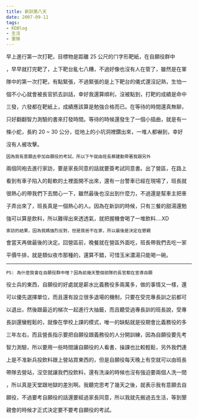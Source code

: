 ```yaml
---
title: 新訓第八天
date: 2007-09-11
tags:
- KDBlog
- 生活
- 軍隊
---
```

早上進行第一次打靶，目標物是距離 25 公尺的ㄇ字形靶紙，在自願役群中

，早早就打完靶了，上下靶台亂七八糟，不過好像也沒有人在管了，雖然是在軍

隊中的第一次打靶，有點緊張，不過緊張的是上下靶台的儀式還沒記熟，生怕一

個不小心就會被長官抓去訓話，幸好我還算順利，沒被點到，打靶的成績是命中

三發，六發都在靶紙上，成績應該算是勉強合格而已。在等待的時間還真無聊，

只好翻翻智力測驗的書來打發時間。等待的時候還發生了一個小插曲，就是有一

條小蛇，長約 20 ~ 30  公分，從地上的小坑洞裡鑽出來，一堆人都嚇到，幸好

沒有人被攻擊。

    因為我有意願去參加自願役的考試，所以下午就由班長蔡建勳帶著我跟另外

兩個同袍去進行家訪，要是家長同意的話就要簽考試同意書。出了營區，在路上

看到有車子陷入的鬆軟的土裡面開不出來，還有一台警車已經在現場了，班長就

很熱心的帶我們下去關心一下，雖然最後也沒出到什麼力，不過還是幫車主把車

子弄出來了，班長真是一個熱心的人。因為在新訓的時候，只有三餐的甜湯還勉

強可以算是飲料，所以難得出來透透氣，就把握機會喝了一堆飲料....XD

    家訪的結果，因為我媽強烈反對，但是我爸不在家，所以最後是決定在懇親

會當天再做最後的決定。回營區前，晚餐就在營區外面吃，班長帶我們去吃一家

平價牛排，就是類似夜市那種的，還算不錯，可惜玉米濃湯只能喝一碗。

---

    PS: 為什麼我會在自願役群中哩？因為前幾天整個部隊的長官都在宣導自願

役士兵的東西，自願役的好處就是薪水比義務役多兩萬多，做的事情又一樣，還

可以優先選擇單位，而且還有設立很多退場的機制，只要在受完專長訓之前都可

以退出，然後跟最近的梯次一起進行大抽籤，而且聽受過專長訓的班長說，受專

長訓還蠻輕鬆的，就像在學校上課的模式，唯一的缺點就是役期會比義務役的多

三年左右，而且營長指示要把自願役跟義務役的人分開訓練，因為自願役要先考

智力測驗，所以要用一些時間讓自願役的人看書，操課也比較輕鬆，另外我們連

上是不准新兵投飲料跟上營站買東西的，但是自願役每天晚上有空就可以由班長

帶隊去營站，沒空就讓我們投飲料，還有洗澡的時候也沒有強迫要兩個人洗一間

，所以真是天堂跟地獄的差別啊。我聽完思考了幾天之後，就表示我有意願去自

願役，不過要考自願役的話還要經過家長同意，所以我就先搬過去生活，等到墾

親會的時候才正式決定要不要考自願役的考試。


